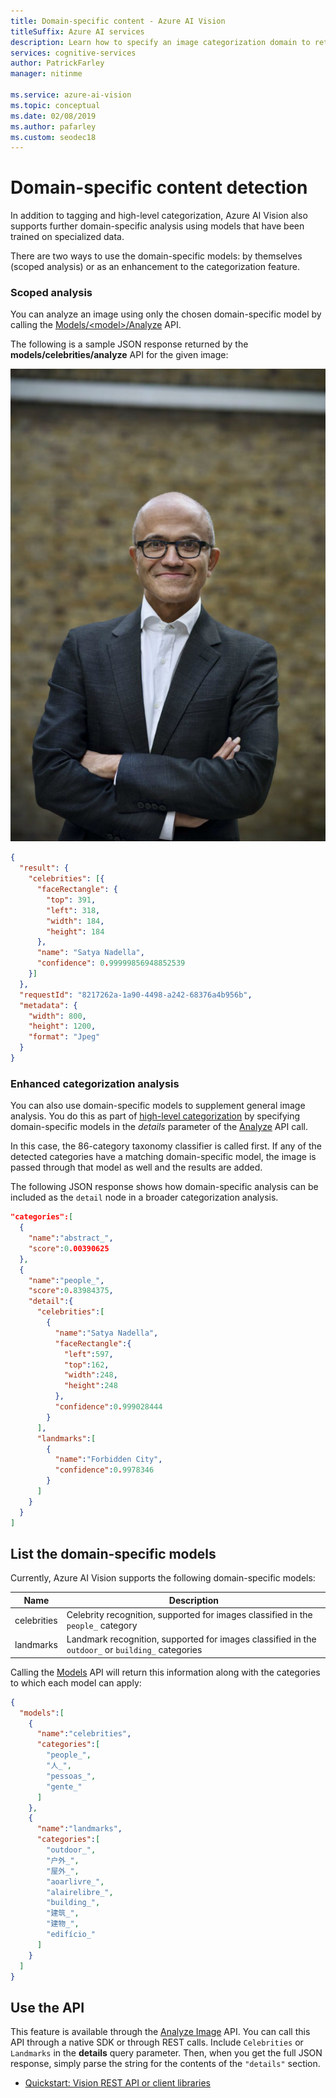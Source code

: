 ```yaml
---
title: Domain-specific content - Azure AI Vision
titleSuffix: Azure AI services
description: Learn how to specify an image categorization domain to return more detailed information about an image.
services: cognitive-services
author: PatrickFarley
manager: nitinme

ms.service: azure-ai-vision
ms.topic: conceptual
ms.date: 02/08/2019
ms.author: pafarley
ms.custom: seodec18
---
```


# Domain-specific content detection

In addition to tagging and high-level categorization, Azure AI Vision also supports further domain-specific analysis using models that have been trained on specialized data.

There are two ways to use the domain-specific models: by themselves (scoped analysis) or as an enhancement to the categorization feature.

### Scoped analysis

You can analyze an image using only the chosen domain-specific model by calling the [Models/\<model\>/Analyze](https://westcentralus.dev.cognitive.microsoft.com/docs/services/computer-vision-v3-2/operations/56f91f2e778daf14a499f21b) API.

The following is a sample JSON response returned by the **models/celebrities/analyze** API for the given image:

![Satya Nadella standing, smiling](./images/satya.jpeg)

```json
{
  "result": {
    "celebrities": [{
      "faceRectangle": {
        "top": 391,
        "left": 318,
        "width": 184,
        "height": 184
      },
      "name": "Satya Nadella",
      "confidence": 0.99999856948852539
    }]
  },
  "requestId": "8217262a-1a90-4498-a242-68376a4b956b",
  "metadata": {
    "width": 800,
    "height": 1200,
    "format": "Jpeg"
  }
}
```

### Enhanced categorization analysis

You can also use domain-specific models to supplement general image analysis. You do this as part of [high-level categorization](concept-categorizing-images.md) by specifying domain-specific models in the *details* parameter of the [Analyze](https://westcentralus.dev.cognitive.microsoft.com/docs/services/computer-vision-v3-2/operations/56f91f2e778daf14a499f21b) API call.

In this case, the 86-category taxonomy classifier is called first. If any of the detected categories have a matching domain-specific model, the image is passed through that model as well and the results are added.

The following JSON response shows how domain-specific analysis can be included as the `detail` node in a broader categorization analysis.

```json
"categories":[
  {
    "name":"abstract_",
    "score":0.00390625
  },
  {
    "name":"people_",
    "score":0.83984375,
    "detail":{
      "celebrities":[
        {
          "name":"Satya Nadella",
          "faceRectangle":{
            "left":597,
            "top":162,
            "width":248,
            "height":248
          },
          "confidence":0.999028444
        }
      ],
      "landmarks":[
        {
          "name":"Forbidden City",
          "confidence":0.9978346
        }
      ]
    }
  }
]
```

## List the domain-specific models

Currently, Azure AI Vision supports the following domain-specific models:

| Name | Description |
|------|-------------|
| celebrities | Celebrity recognition, supported for images classified in the `people_` category |
| landmarks | Landmark recognition, supported for images classified in the `outdoor_` or `building_` categories |

Calling the [Models](https://westcentralus.dev.cognitive.microsoft.com/docs/services/computer-vision-v3-2/operations/56f91f2e778daf14a499f20e) API will return this information along with the categories to which each model can apply:

```json
{
  "models":[
    {
      "name":"celebrities",
      "categories":[
        "people_",
        "人_",
        "pessoas_",
        "gente_"
      ]
    },
    {
      "name":"landmarks",
      "categories":[
        "outdoor_",
        "户外_",
        "屋外_",
        "aoarlivre_",
        "alairelibre_",
        "building_",
        "建筑_",
        "建物_",
        "edifício_"
      ]
    }
  ]
}
```

## Use the API

This feature is available through the [Analyze Image](https://westcentralus.dev.cognitive.microsoft.com/docs/services/computer-vision-v3-2/operations/56f91f2e778daf14a499f21b) API. You can call this API through a native SDK or through REST calls. Include `Celebrities` or `Landmarks` in the **details** query parameter. Then, when you get the full JSON response, simply parse the string for the contents of the `"details"` section.

* [Quickstart: Vision REST API or client libraries](./quickstarts-sdk/image-analysis-client-library.md?pivots=programming-language-csharp)
